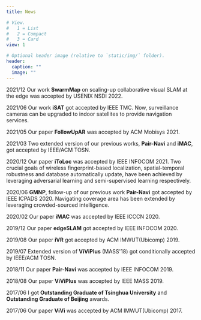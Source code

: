 ```yaml
---
title: News

# View.
#   1 = List
#   2 = Compact
#   3 = Card
view: 1

# Optional header image (relative to `static/img/` folder).
header:
  caption: ""
  image: ""
---
```


<i class="fa fa-bell"></i> 2021/12 Our work **SwarmMap** on scaling-up collaborative visual SLAM at the edge was accepted by USENIX NSDI 2022.

<i class="fa fa-bell"></i> 2021/06 Our work **iSAT** got accepted by IEEE TMC. Now, surveillance cameras can be upgraded to indoor satellites to provide navigation services.

<i class="fa fa-bell"></i> 2021/05 Our paper **FollowUpAR** was accepted by ACM Mobisys 2021. 

<i class="fa fa-bell"></i> 2021/03 Two extended version of our previous works, **Pair-Navi** and **iMAC**, got accepted by IEEE/ACM TOSN. 

<i class="fa fa-bell"></i> 2020/12 Our paper **iToLoc** was accepted by IEEE INFOCOM 2021. Two crucial goals of wireless fingerprint-based localization, spatial-temporal robustness and database automatically update, have been achieved by leveraging adversarial learning and semi-supervised learning respectively.

<i class="fa fa-bell"></i> 2020/06 **GMNP**, follow-up of our previous work **Pair-Navi** got accepted by IEEE ICPADS 2020. Navigating coverage area has been extended by leveraging crowded-sourced intelligence.

<i class="fa fa-bell"></i> 2020/02 Our paper **iMAC** was accepted by IEEE ICCCN 2020.

<i class="fa fa-bell"></i> 2019/12 Our paper **edgeSLAM** got accepted by IEEE INFOCOM 2020.

<i class="fa fa-bell"></i> 2019/08 Our paper **iVR** got accepted by ACM IMWUT(Ubicomp) 2019.

<i class="fa fa-bell"></i> 2019/07 Extended version of **ViViPlus** (MASS'18) got conditionally accepted by IEEE/ACM TOSN.

<i class="fa fa-bell"></i> 2018/11 Our paper **Pair-Navi** was accepted by IEEE INFOCOM 2019.

<i class="fa fa-bell"></i> 2018/08 Our paper **ViViPlus** was accepted by IEEE MASS 2019.

<i class="fa fa-bell"></i> 2017/06 I got **Outstanding Graduate of Tsinghua University** and **Outstanding Graduate of Beijing** awards.

<i class="fa fa-bell"></i> 2017/06 Our paper **ViVi** was accepted by ACM IMWUT(Ubicomp) 2017.
